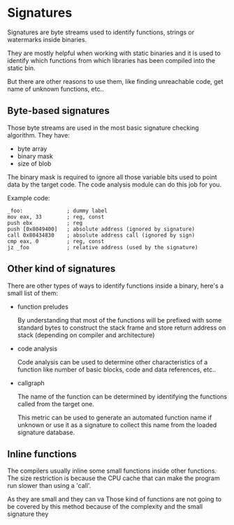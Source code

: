 Signatures
==========
Signatures are byte streams used to identify functions, strings
or watermarks inside binaries.

They are mostly helpful when working with static binaries and
it is used to identify which functions from which libraries
has been compiled into the static bin.

But there are other reasons to use them, like finding unreachable
code, get name of unknown functions, etc..

Byte-based signatures
---------------------

Those byte streams are used in the most basic signature checking
algorithm. They have:

* byte array
* binary mask
* size of blob

The binary mask is required to ignore all those variable bits used
to point data by the target code. The code analysis module can do
this job for you.

Example code:

	_foo:              ; dummy label
	mov eax, 33        ; reg, const
	push ebx           ; reg
	push [0x8049400]   ; absolute address (ignored by signature)
	call 0x80434830    ; absolute address call (ignored by sign)
	cmp eax, 0         ; reg, const
	jz _foo            ; relative address (used by the signature)

Other kind of signatures
------------------------

There are other types of ways to identify functions inside a binary,
here's a small list of them:

* function preludes

	By understanding that most of the functions will be
	prefixed with some standard bytes to construct the
	stack frame and store return address on stack (depending
	on compiler and architecture)

* code analysis

	Code analysis can be used to determine other characteristics of a
	function like number of basic blocks, code and data references, etc..

* callgraph

	The name of the function can be determined by identifying
	the functions called from the target one.

	This metric can be used to generate an automated function
	name if unknown or use it as a signature to collect this
	name from the loaded signature database.

Inline functions
----------------

The compilers usually inline some small functions inside other
functions. The size restriction is because the CPU cache that
can make the program run slower than using a 'call'.

As they are small and they can va
Those kind of functions are not going to be covered by this
method because of the complexity and the small signature they
